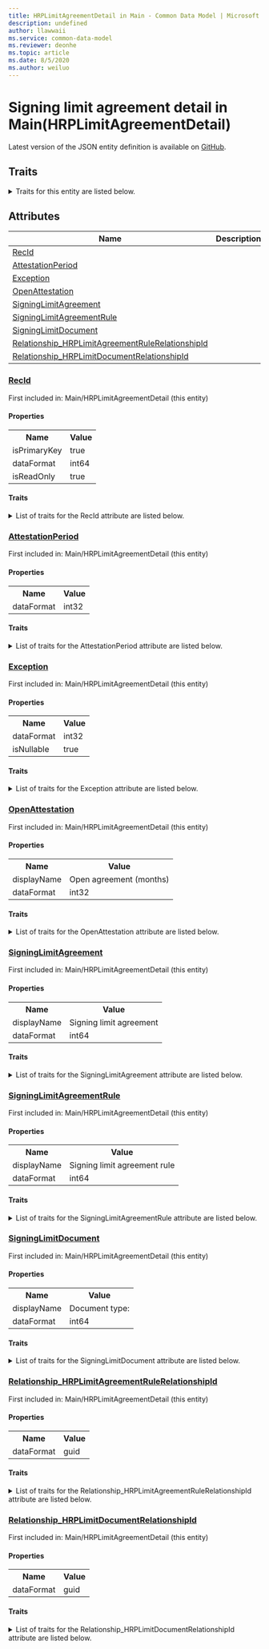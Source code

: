 ```yaml
---
title: HRPLimitAgreementDetail in Main - Common Data Model | Microsoft Docs
description: undefined
author: llawwaii
ms.service: common-data-model
ms.reviewer: deonhe
ms.topic: article
ms.date: 8/5/2020
ms.author: weiluo
---
```


# Signing limit agreement detail in Main(HRPLimitAgreementDetail)

  
 Latest version of the JSON entity definition is available on <a href="https://github.com/Microsoft/CDM/tree/master/schemaDocuments/core/operationsCommon/Tables/HumanResources/HumanResource/Main/HRPLimitAgreementDetail.cdm.json" target="_blank">GitHub</a>.  

## Traits

<details>
<summary>Traits for this entity are listed below.  
</summary>

**is.identifiedBy**  
  names a specifc identity attribute to use with an entity  <table><tr><th>Parameter</th><th>Value</th><th>Data type</th><th>Explanation</th></tr><tr><td>attribute</td><td>[HRPLimitAgreementDetail/(resolvedAttributes)/RecId](#RecId)</td><td>attribute</td><td></td></tr></table>

**is.CDM.entityVersion**  
  <table><tr><th>Parameter</th><th>Value</th><th>Data type</th><th>Explanation</th></tr><tr><td>versionNumber</td><td>"1.1"</td><td>string</td><td>semantic version number of the entity</td></tr></table>

**is.application.releaseVersion**  
  <table><tr><th>Parameter</th><th>Value</th><th>Data type</th><th>Explanation</th></tr><tr><td>releaseVersion</td><td>"10.0.13.0"</td><td>string</td><td>semantic version number of the application introducing this entity</td></tr></table>

**is.localized.displayedAs**  
  Holds the list of language specific display text for an object.  <table><tr><th>Parameter</th><th>Value</th><th>Data type</th><th>Explanation</th></tr><tr><td>localizedDisplayText</td><td><table><tr><th>languageTag</th><th>displayText</th></tr><tr><td>en</td><td>Signing limit agreement detail</td></tr></table></td><td>entity</td><td>a reference to the constant entity holding the list of localized text</td></tr></table>

</details>

## Attributes

|Name|Description|First Included in Instance|
|---|---|---|
|[RecId](#RecId)||<a href="HRPLimitAgreementDetail.md" target="_blank">Main/HRPLimitAgreementDetail</a>|
|[AttestationPeriod](#AttestationPeriod)||<a href="HRPLimitAgreementDetail.md" target="_blank">Main/HRPLimitAgreementDetail</a>|
|[Exception](#Exception)||<a href="HRPLimitAgreementDetail.md" target="_blank">Main/HRPLimitAgreementDetail</a>|
|[OpenAttestation](#OpenAttestation)||<a href="HRPLimitAgreementDetail.md" target="_blank">Main/HRPLimitAgreementDetail</a>|
|[SigningLimitAgreement](#SigningLimitAgreement)||<a href="HRPLimitAgreementDetail.md" target="_blank">Main/HRPLimitAgreementDetail</a>|
|[SigningLimitAgreementRule](#SigningLimitAgreementRule)||<a href="HRPLimitAgreementDetail.md" target="_blank">Main/HRPLimitAgreementDetail</a>|
|[SigningLimitDocument](#SigningLimitDocument)||<a href="HRPLimitAgreementDetail.md" target="_blank">Main/HRPLimitAgreementDetail</a>|
|[Relationship_HRPLimitAgreementRuleRelationshipId](#Relationship_HRPLimitAgreementRuleRelationshipId)||<a href="HRPLimitAgreementDetail.md" target="_blank">Main/HRPLimitAgreementDetail</a>|
|[Relationship_HRPLimitDocumentRelationshipId](#Relationship_HRPLimitDocumentRelationshipId)||<a href="HRPLimitAgreementDetail.md" target="_blank">Main/HRPLimitAgreementDetail</a>|

### <a href=#RecId name="RecId">RecId</a>

First included in: Main/HRPLimitAgreementDetail (this entity)  

#### Properties

<table><tr><th>Name</th><th>Value</th></tr><tr><td>isPrimaryKey</td><td>true</td></tr><tr><td>dataFormat</td><td>int64</td></tr><tr><td>isReadOnly</td><td>true</td></tr></table>

#### Traits

<details>
<summary>List of traits for the RecId attribute are listed below.</summary>

**is.dataFormat.integer**  
**is.dataFormat.big**  
**is.identifiedBy**  
names a specifc identity attribute to use with an entity  <table><tr><th>Parameter</th><th>Value</th><th>Data type</th><th>Explanation</th></tr><tr><td>attribute</td><td>[HRPLimitAgreementDetail/(resolvedAttributes)/RecId](#RecId)</td><td>attribute</td><td></td></tr></table>

**is.readOnly**  
**is.dataFormat.integer**  
**is.dataFormat.big**  
</details>

### <a href=#AttestationPeriod name="AttestationPeriod">AttestationPeriod</a>

First included in: Main/HRPLimitAgreementDetail (this entity)  

#### Properties

<table><tr><th>Name</th><th>Value</th></tr><tr><td>dataFormat</td><td>int32</td></tr></table>

#### Traits

<details>
<summary>List of traits for the AttestationPeriod attribute are listed below.</summary>

**is.dataFormat.integer**  
**is.dataFormat.integer**  
</details>

### <a href=#Exception name="Exception">Exception</a>

First included in: Main/HRPLimitAgreementDetail (this entity)  

#### Properties

<table><tr><th>Name</th><th>Value</th></tr><tr><td>dataFormat</td><td>int32</td></tr><tr><td>isNullable</td><td>true</td></tr></table>

#### Traits

<details>
<summary>List of traits for the Exception attribute are listed below.</summary>

**is.dataFormat.integer**  
**is.nullable**  
The attribute value may be set to NULL.  

**is.dataFormat.integer**  
</details>

### <a href=#OpenAttestation name="OpenAttestation">OpenAttestation</a>

First included in: Main/HRPLimitAgreementDetail (this entity)  

#### Properties

<table><tr><th>Name</th><th>Value</th></tr><tr><td>displayName</td><td>Open agreement (months)</td></tr><tr><td>dataFormat</td><td>int32</td></tr></table>

#### Traits

<details>
<summary>List of traits for the OpenAttestation attribute are listed below.</summary>

**is.dataFormat.integer**  
**is.localized.displayedAs**  
Holds the list of language specific display text for an object.  <table><tr><th>Parameter</th><th>Value</th><th>Data type</th><th>Explanation</th></tr><tr><td>localizedDisplayText</td><td><table><tr><th>languageTag</th><th>displayText</th></tr><tr><td>en</td><td>Open agreement (months)</td></tr></table></td><td>entity</td><td>a reference to the constant entity holding the list of localized text</td></tr></table>

**is.dataFormat.integer**  
</details>

### <a href=#SigningLimitAgreement name="SigningLimitAgreement">SigningLimitAgreement</a>

First included in: Main/HRPLimitAgreementDetail (this entity)  

#### Properties

<table><tr><th>Name</th><th>Value</th></tr><tr><td>displayName</td><td>Signing limit agreement</td></tr><tr><td>dataFormat</td><td>int64</td></tr></table>

#### Traits

<details>
<summary>List of traits for the SigningLimitAgreement attribute are listed below.</summary>

**is.dataFormat.integer**  
**is.dataFormat.big**  
**is.localized.displayedAs**  
Holds the list of language specific display text for an object.  <table><tr><th>Parameter</th><th>Value</th><th>Data type</th><th>Explanation</th></tr><tr><td>localizedDisplayText</td><td><table><tr><th>languageTag</th><th>displayText</th></tr><tr><td>en</td><td>Signing limit agreement</td></tr></table></td><td>entity</td><td>a reference to the constant entity holding the list of localized text</td></tr></table>

**is.dataFormat.integer**  
**is.dataFormat.big**  
</details>

### <a href=#SigningLimitAgreementRule name="SigningLimitAgreementRule">SigningLimitAgreementRule</a>

First included in: Main/HRPLimitAgreementDetail (this entity)  

#### Properties

<table><tr><th>Name</th><th>Value</th></tr><tr><td>displayName</td><td>Signing limit agreement rule</td></tr><tr><td>dataFormat</td><td>int64</td></tr></table>

#### Traits

<details>
<summary>List of traits for the SigningLimitAgreementRule attribute are listed below.</summary>

**is.dataFormat.integer**  
**is.dataFormat.big**  
**is.localized.displayedAs**  
Holds the list of language specific display text for an object.  <table><tr><th>Parameter</th><th>Value</th><th>Data type</th><th>Explanation</th></tr><tr><td>localizedDisplayText</td><td><table><tr><th>languageTag</th><th>displayText</th></tr><tr><td>en</td><td>Signing limit agreement rule</td></tr></table></td><td>entity</td><td>a reference to the constant entity holding the list of localized text</td></tr></table>

**is.dataFormat.integer**  
**is.dataFormat.big**  
</details>

### <a href=#SigningLimitDocument name="SigningLimitDocument">SigningLimitDocument</a>

First included in: Main/HRPLimitAgreementDetail (this entity)  

#### Properties

<table><tr><th>Name</th><th>Value</th></tr><tr><td>displayName</td><td>Document type:</td></tr><tr><td>dataFormat</td><td>int64</td></tr></table>

#### Traits

<details>
<summary>List of traits for the SigningLimitDocument attribute are listed below.</summary>

**is.dataFormat.integer**  
**is.dataFormat.big**  
**is.localized.displayedAs**  
Holds the list of language specific display text for an object.  <table><tr><th>Parameter</th><th>Value</th><th>Data type</th><th>Explanation</th></tr><tr><td>localizedDisplayText</td><td><table><tr><th>languageTag</th><th>displayText</th></tr><tr><td>en</td><td>Document type:</td></tr></table></td><td>entity</td><td>a reference to the constant entity holding the list of localized text</td></tr></table>

**is.dataFormat.integer**  
**is.dataFormat.big**  
</details>

### <a href=#Relationship_HRPLimitAgreementRuleRelationshipId name="Relationship_HRPLimitAgreementRuleRelationshipId">Relationship_HRPLimitAgreementRuleRelationshipId</a>

First included in: Main/HRPLimitAgreementDetail (this entity)  

#### Properties

<table><tr><th>Name</th><th>Value</th></tr><tr><td>dataFormat</td><td>guid</td></tr></table>

#### Traits

<details>
<summary>List of traits for the Relationship_HRPLimitAgreementRuleRelationshipId attribute are listed below.</summary>

**is.dataFormat.character**  
**is.dataFormat.big**  
**is.dataFormat.array**  
**is.dataFormat.guid**  
**means.identity.entityId**  
**is.linkedEntity.identifier**  
Marks the attribute(s) that hold foreign key references to a linked (used as an attribute) entity. This attribute is added to the resolved entity to enumerate the referenced entities.  <table><tr><th>Parameter</th><th>Value</th><th>Data type</th><th>Explanation</th></tr><tr><td>entityReferences</td><td><table><tr><th>entityReference</th><th>attributeReference</th></tr><tr><td><a href="HRPLimitAgreementRule.md" target="_blank">/core/operationsCommon/Tables/HumanResources/HumanResource/Main/HRPLimitAgreementRule.cdm.json/HRPLimitAgreementRule</a></td><td><a href="HRPLimitAgreementRule.md#RecId" target="_blank">RecId</a></td></tr></table></td><td>entity</td><td>a reference to the constant entity holding the list of entity references</td></tr></table>

**is.dataFormat.guid**  
**is.dataFormat.character**  
**is.dataFormat.array**  
</details>

### <a href=#Relationship_HRPLimitDocumentRelationshipId name="Relationship_HRPLimitDocumentRelationshipId">Relationship_HRPLimitDocumentRelationshipId</a>

First included in: Main/HRPLimitAgreementDetail (this entity)  

#### Properties

<table><tr><th>Name</th><th>Value</th></tr><tr><td>dataFormat</td><td>guid</td></tr></table>

#### Traits

<details>
<summary>List of traits for the Relationship_HRPLimitDocumentRelationshipId attribute are listed below.</summary>

**is.dataFormat.character**  
**is.dataFormat.big**  
**is.dataFormat.array**  
**is.dataFormat.guid**  
**means.identity.entityId**  
**is.linkedEntity.identifier**  
Marks the attribute(s) that hold foreign key references to a linked (used as an attribute) entity. This attribute is added to the resolved entity to enumerate the referenced entities.  <table><tr><th>Parameter</th><th>Value</th><th>Data type</th><th>Explanation</th></tr><tr><td>entityReferences</td><td><table><tr><th>entityReference</th><th>attributeReference</th></tr><tr><td><a href="../Reference/HRPLimitDocument.md" target="_blank">/core/operationsCommon/Tables/HumanResources/HumanResource/Reference/HRPLimitDocument.cdm.json/HRPLimitDocument</a></td><td><a href="../Reference/HRPLimitDocument.md#RecId" target="_blank">RecId</a></td></tr></table></td><td>entity</td><td>a reference to the constant entity holding the list of entity references</td></tr></table>

**is.dataFormat.guid**  
**is.dataFormat.character**  
**is.dataFormat.array**  
</details>
